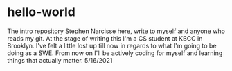 # hello-world
The intro repository
Stephen Narcisse here, write to myself and anyone who reads my git. At the stage of writing this I'm a CS student at KBCC in Brooklyn. I've felt a little lost up till
now in regards to what I'm going to be doing as a SWE. From now on I'll be actively coding for myself and learning things that actually matter. 5/16/2021
